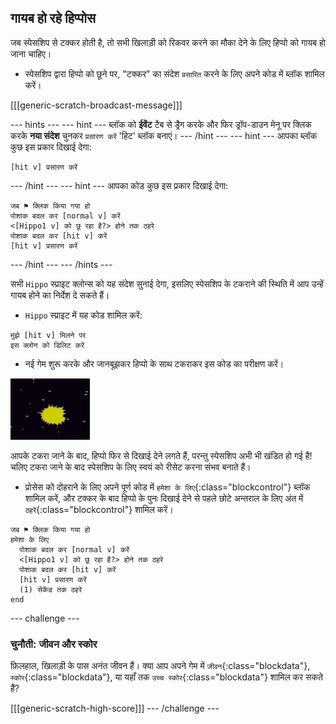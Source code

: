 ## गायब हो रहे हिप्पोस

जब स्पेसशिप से टक्कर होती है, तो सभी खिलाड़ी को रिकवर करने का मौका देने के लिए हिप्पो को गायब हो जाना चाहिए।

+ स्पेसशिप द्वारा हिप्पो को छूने पर, "टक्कर" का संदेश `प्रसारित` करने के लिए अपने कोड में ब्लॉक शामिल करें।

[[[generic-scratch-broadcast-message]]]

--- hints ---
--- hint ---
ब्लॉक को **ईवेंट** टैब से ड्रैग करके और फिर ड्रॉप-डाउन मेनू पर क्लिक करके **नया संदेश** चुनकर `प्रसारण करें` 'हिट' ब्लॉक बनाएं।
--- /hint ---
--- hint ---
आपका ब्लॉक कुछ इस प्रकार दिखाई देगा:
```blocks
[hit v] प्रसारण करें
```
--- /hint ---
--- hint ---
आपका कोड कुछ इस प्रकार दिखाई देगा:

```blocks
जब ⚑ क्लिक किया गया हो
पोशाक बदल कर [normal v] करें
<[Hippo1 v] को छू रहा है?> होने तक ठहरे
पोशाक बदल कर [hit v] करें
[hit v] प्रसारण करें
```
--- /hint ---
--- /hints ---

सभी `Hippo` स्प्राइट क्लोन्स को यह संदेश सुनाई देगा, इसलिए स्पेसशिप के टकराने की स्थिति में आप उन्हें गायब होने का निर्देश दे सकते हैं।

+ `Hippo` स्प्राइट में यह कोड शामिल करें:

```blocks
मुझे [hit v] मिलने पर
इस क्लोन को डिलिट करें
```

+ नई गेम शुरू करके और जानबूझकर हिप्पो के साथ टकराकर इस कोड का परीक्षण करें।

![screenshot](images/invaders-hippo-collide.png)

आपके टकरा जाने के बाद, हिप्पो फिर से दिखाई देने लगते हैं, परन्तु स्पेसशिप अभी भी खंडित हो गई है! चलिए टकरा जाने के बाद स्पेसशिप के लिए स्वयं को रीसेट करना संभव बनाते हैं।

+ प्रोसेस को दोहराने के लिए अपने पूर्ण कोड में `हमेशा के लिए`{:class="blockcontrol"} ब्लॉक शामिल करें, और टक्कर के बाद हिप्पो के पुनः दिखाई देने से पहले छोटे अन्तराल के लिए अंत में `ठहरें`{:class="blockcontrol"} शामिल करें।

```blocks
जब ⚑ क्लिक किया गया हो
हमेशा के लिए 
  पोशाक बदल कर [normal v] करें
  <[Hippo1 v] को छू रहा है?> होने तक ठहरे
  पोशाक बदल कर [hit v] करें
  [hit v] प्रसारण करें
  (1) सेकेंड तक ठहरे
end
```

--- challenge ---
### चुनौती: जीवन और स्कोर

फ़िलहाल, खिलाड़ी के पास अनंत जीवन हैं। क्या आप अपने गेम में `जीवन`{:class="blockdata"}, `स्कोर`{:class="blockdata"}, या यहाँ तक `उच्च स्कोर`{:class="blockdata"} शामिल कर सकते हैं?

[[[generic-scratch-high-score]]]
--- /challenge ---
